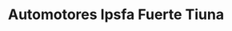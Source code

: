 ---
title: "Automotores Ipsfa Fuerte Tiuna"
url: /caracas/automotores-ipsfa-fuerte-tiuna/
shop: Autowerkstatt
---